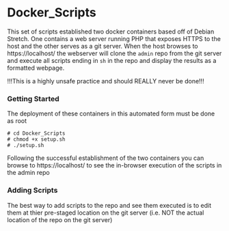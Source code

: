 # Docker_Scripts

This set of scripts established two docker containers based off of Debian Stretch.  One contains a web server running PHP that exposes HTTPS to the host and the other serves as a git server.  When the host browses to https://localhost/ the webserver will clone the `admin` repo from the git server and execute all scripts ending in `sh` in the repo and display the results as a formatted webpage.

!!!This is a highly unsafe practice and should REALLY never be done!!!

### Getting Started

The deployment of these containers in this automated form must be done as root

```# git clone https://github.com/Craig9080/Docker_Scripts.git
# cd Docker_Scripts
# chmod +x setup.sh
# ./setup.sh
```
Following the successful establishment of the two containers you can browse to https://localhost/ to see the in-browser execution of the scripts in the admin repo

### Adding Scripts

The best way to add scripts to the repo and see them executed is to edit them at thier pre-staged location on the git server (i.e. NOT the actual location of the repo on the git server)

